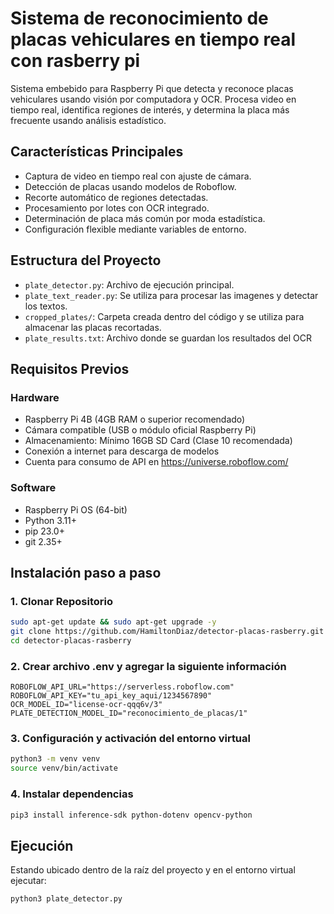 # Sistema de reconocimiento de placas vehiculares en tiempo real con rasberry pi

Sistema embebido para Raspberry Pi que detecta y reconoce placas vehiculares usando visión por computadora y OCR. Procesa video en tiempo real, identifica regiones de interés, y determina la placa más frecuente usando análisis estadístico.

## Características Principales
- Captura de video en tiempo real con ajuste de cámara.
- Detección de placas usando modelos de Roboflow.
- Recorte automático de regiones detectadas.
- Procesamiento por lotes con OCR integrado.
- Determinación de placa más común por moda estadística.
- Configuración flexible mediante variables de entorno.

## Estructura del Proyecto
- `plate_detector.py`: Archivo de ejecución principal.
- `plate_text_reader.py`: Se utiliza para procesar las imagenes y detectar los textos.
- `cropped_plates/`: Carpeta creada dentro del código y se utiliza para almacenar las placas recortadas.
- `plate_results.txt`: Archivo donde se guardan los resultados del OCR

## Requisitos Previos

### Hardware
- Raspberry Pi 4B (4GB RAM o superior recomendado)
- Cámara compatible (USB o módulo oficial Raspberry Pi)
- Almacenamiento: Mínimo 16GB SD Card (Clase 10 recomendada)
- Conexión a internet para descarga de modelos
- Cuenta para consumo de API en https://universe.roboflow.com/

### Software
- Raspberry Pi OS (64-bit)
- Python 3.11+
- pip 23.0+
- git 2.35+

## Instalación paso a paso

### 1. Clonar Repositorio
```bash
sudo apt-get update && sudo apt-get upgrade -y
git clone https://github.com/HamiltonDiaz/detector-placas-rasberry.git
cd detector-placas-rasberry
```

### 2. Crear archivo .env y agregar la siguiente información
```text
ROBOFLOW_API_URL="https://serverless.roboflow.com"
ROBOFLOW_API_KEY="tu_api_key_aqui/1234567890"
OCR_MODEL_ID="license-ocr-qqq6v/3"
PLATE_DETECTION_MODEL_ID="reconocimiento_de_placas/1"
```

### 3. Configuración y activación del entorno virtual
```bash
python3 -m venv venv
source venv/bin/activate
```

### 4. Instalar dependencias
```bash
pip3 install inference-sdk python-dotenv opencv-python 
```

## Ejecución
Estando ubicado dentro de la raíz del proyecto y en el entorno virtual ejecutar:
```bash
python3 plate_detector.py
```



